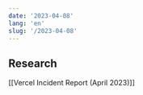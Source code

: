 ```yaml
---
date: '2023-04-08'
lang: 'en'
slug: '/2023-04-08'
---
```


## Research

[[Vercel Incident Report (April 2023)]]
